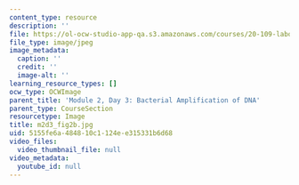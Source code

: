 ```yaml
---
content_type: resource
description: ''
file: https://ol-ocw-studio-app-qa.s3.amazonaws.com/courses/20-109-laboratory-fundamentals-in-biological-engineering-spring-2010/5155fe6a484810c1124ee315331b6d68_m2d3_fig2b.jpg
file_type: image/jpeg
image_metadata:
  caption: ''
  credit: ''
  image-alt: ''
learning_resource_types: []
ocw_type: OCWImage
parent_title: 'Module 2, Day 3: Bacterial Amplification of DNA'
parent_type: CourseSection
resourcetype: Image
title: m2d3_fig2b.jpg
uid: 5155fe6a-4848-10c1-124e-e315331b6d68
video_files:
  video_thumbnail_file: null
video_metadata:
  youtube_id: null
---
```

